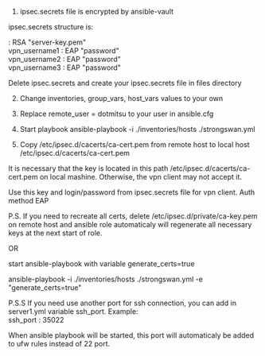 1) ipsec.secrets file is encrypted by ansible-vault

ipsec.secrets structure is:

: RSA "server-key.pem"<br/>
vpn_username1 : EAP "password"<br/>
vpn_username2 : EAP "password"<br/>
vpn_username3 : EAP "password"

Delete ipsec.secrets and create your ipsec.secrets file in files directory 

2) Change inventories, group_vars, host_vars values to your own 
3) Replace remote_user = dotmitsu to your user in ansible.cfg
4) Start playbook
ansible-playbook -i ./inventories/hosts ./strongswan.yml

5) Copy /etc/ipsec.d/cacerts/ca-cert.pem from remote host to local host /etc/ipsec.d/cacerts/ca-cert.pem


It is necessary that the key is located in this path /etc/ipsec.d/cacerts/ca-cert.pem on local mashine. 
Otherwise, the vpn client may not accept it.

Use this key and login/password from ipsec.secrets file for vpn client.
Auth method EAP

P.S.
If you need to recreate all certs, delete /etc/ipsec.d/private/ca-key.pem on remote host
and ansible role automaticaly will regenerate all necessary keys at the next start of role.

OR

start ansible-playbook with variable generate_certs=true

ansible-playbook -i ./inventories/hosts ./strongswan.yml -e "generate_certs=true"

P.S.S
If you need use another port for ssh connection, you can add in server1.yml variable ssh_port. Example:<br/>
ssh_port : 35022

When ansible playbook will be started, this port will automaticaly be added to ufw rules instead of 22 port.